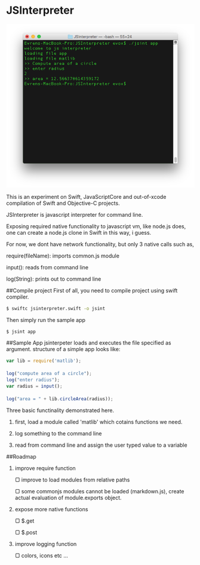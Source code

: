 JSInterpreter
=====================

![JSInterpreter](screen.png)

This is an experiment on Swift, JavaScriptCore and out-of-xcode compilation of
Swift and Objective-C projects. 

JSInterpreter is javascript interpreter for command line.

Exposing required native functionality to javascript vm, like node.js does, one can create a node.js clone in Swift in this way, i guess.

For now, we dont have network functionality, but only 3 native calls such as,

require(fileName): imports common.js module

input(): reads from command line

log(String): prints out to command line


##Compile project
First of all, you need to compile project using swift compiler.

```bash
$ swiftc jsinterpreter.swift -o jsint
```

Then simply run the sample app

```bash
$ jsint app
```

##Sample App
jsinterpeter loads and executes the file specified as argument.
structure of a simple app looks like:

```js
var lib = require('matlib');

log("compute area of a circle");
log("enter radius");
var radius = input();

log("area = " + lib.circleArea(radius));
```

Three basic functinality demonstrated here. 

1. first, load a module called 'matlib' which cotains  functions we need. 

2. log something to the command line

3. read from command line and assign the user typed value to a variable


##Roadmap
1. improve require function

	▢ improve to load modules from relative paths

	▢ some commonjs modules cannot be loaded (markdown.js), create actual evaluation of module.exports object.

2. expose more native functions

	▢ $.get

	▢ $.post

3. improve logging function

	▢ colors, icons etc ...
